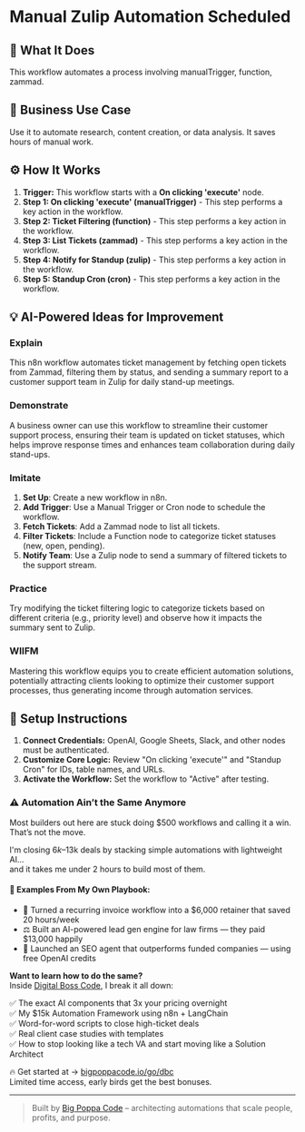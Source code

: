 # Manual Zulip Automation Scheduled

## 🚀 What It Does
This workflow automates a process involving manualTrigger, function, zammad.

## 💼 Business Use Case
Use it to automate research, content creation, or data analysis. It saves hours of manual work.

## ⚙️ How It Works
1.  **Trigger:** This workflow starts with a **On clicking 'execute'** node.
2. **Step 1: On clicking 'execute' (manualTrigger)** - This step performs a key action in the workflow.
3. **Step 2: Ticket Filtering (function)** - This step performs a key action in the workflow.
4. **Step 3: List Tickets (zammad)** - This step performs a key action in the workflow.
5. **Step 4: Notify for Standup (zulip)** - This step performs a key action in the workflow.
6. **Step 5: Standup Cron (cron)** - This step performs a key action in the workflow.

## 💡 AI-Powered Ideas for Improvement
### Explain
This n8n workflow automates ticket management by fetching open tickets from Zammad, filtering them by status, and sending a summary report to a customer support team in Zulip for daily stand-up meetings.

### Demonstrate
A business owner can use this workflow to streamline their customer support process, ensuring their team is updated on ticket statuses, which helps improve response times and enhances team collaboration during daily stand-ups.

### Imitate
1. **Set Up**: Create a new workflow in n8n.
2. **Add Trigger**: Use a Manual Trigger or Cron node to schedule the workflow.
3. **Fetch Tickets**: Add a Zammad node to list all tickets.
4. **Filter Tickets**: Include a Function node to categorize ticket statuses (new, open, pending).
5. **Notify Team**: Use a Zulip node to send a summary of filtered tickets to the support stream.

### Practice
Try modifying the ticket filtering logic to categorize tickets based on different criteria (e.g., priority level) and observe how it impacts the summary sent to Zulip.

### WIIFM
Mastering this workflow equips you to create efficient automation solutions, potentially attracting clients looking to optimize their customer support processes, thus generating income through automation services.

## 🔧 Setup Instructions
1. **Connect Credentials:** OpenAI, Google Sheets, Slack, and other nodes must be authenticated.
2. **Customize Core Logic:** Review "On clicking 'execute'" and "Standup Cron" for IDs, table names, and URLs.
3. **Activate the Workflow:** Set the workflow to "Active" after testing.

### ⚠️ Automation Ain’t the Same Anymore

Most builders out here are stuck doing $500 workflows and calling it a win.  
That’s not the move.  

I'm closing $6k–$13k deals by stacking simple automations with lightweight AI...  
and it takes me under 2 hours to build most of them.

#### 🧠 Examples From My Own Playbook:
- 🔁 Turned a recurring invoice workflow into a $6,000 retainer that saved 20 hours/week  
- ⚖️ Built an AI-powered lead gen engine for law firms — they paid $13,000 happily  
- 🚀 Launched an SEO agent that outperforms funded companies — using free OpenAI credits  

**Want to learn how to do the same?**  
Inside [Digital Boss Code](https://bigpoppacode.io/go/dbc), I break it all down:

✅ The exact AI components that 3x your pricing overnight  
✅ My $15k Automation Framework using n8n + LangChain  
✅ Word-for-word scripts to close high-ticket deals  
✅ Real client case studies with templates  
✅ How to stop looking like a tech VA and start moving like a Solution Architect  

🔥 Get started at → [bigpoppacode.io/go/dbc](https://bigpoppacode.io/go/dbc)  
Limited time access, early birds get the best bonuses.

---
> Built by [Big Poppa Code](https://bigpoppacode.io) – architecting automations that scale people, profits, and purpose.
